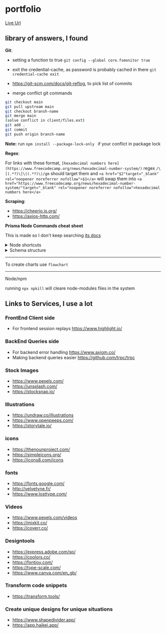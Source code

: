 # portfolio

[Live Url](https://sboonny.vercel.app/)
 
## library of answers, I found

**Git**:

- setting a function to true `git config --global core.fsmonitor true`

- exit the credential-cache, as password is probably cached in there `git credential-cache exit`

- https://git-scm.com/docs/git-reflog, to pick list of commits

- merge conflict git commands
   
```bash
git checkout main
git pull upstream main
git checkout bransh-name
git merge main
(solve conflict in client/files.ext)
git add .
git commit
git push origin branch-name
```

**Note:** run `npm install --package-lock-only ` if your conflict in package lock

**Regex**:

For links with these format, `[hexadecimal numbers here](https://www.freecodecamp.org/news/hexadecimal-number-system/)` regex `/\[(.*?)\]\((.*?)\)/gm` should target them and `<a href="$2"target="_blank" rel="noopener noreferrer nofollow">$1</a>` will swap them into `<a href="https://www.freecodecamp.org/news/hexadecimal-number-system/"target="_blank" rel="noopener noreferrer nofollow">hexadecimal numbers here</a>`


**Scraping**:

- https://cheerio.js.org/
- https://axios-http.com/

**Prisma Node Commands cheat sheet**

This is made so I don't keep searching [its docs](https://www.prisma.io/docs/guides)

<details>
 <summary>Node shortcuts</summary>

---

create a migration

```nodejs
npx prisma migrate dev --name `migrate name`
```

to create a draft migration

```nodejs
npx prisma migrate dev --name `migrate name` --create-only
```

migrations to databases that already exist and cannot be reset

```nodejs
npx prisma migrate deploy
```

migration that should be ignored

```nodejs
npx prisma migrate resolve --applied `migrate name here`
```

get to the data model of failed modal

```nodejs
prisma migrate diff
```

</details>

<details>
 <summary>Schema structure</summary>

```primsa
generator client {
  provider = "prisma-client-js"
}

datasource db {
  provider = "postgresql"
  url      = env("DATABASE_URL")
}

model User {
  id      Int      @id @default(autoincrement())
  name    String
  posts   Post[]
  profile Profile?
}

model Profile {
  id       Int    @id @default(autoincrement())
  biograpy String // Intentional typo!
  userId   Int    @unique
  user     User   @relation(fields: [userId], references: [id])
}

model Post {
  id         Int        @id @default(autoincrement())
  title      String
  published  Boolean    @default(true)
  content    String
  authorId   Int
  author     User       @relation(fields: [authorId], references: [id])
  categories Category[]
}

model Category {
  id    Int    @id @default(autoincrement())
  name  String
  posts Post[]

  @@unique([name])
}
```

</details>

---

To create charts use `flowchart`

---

Node/npm

running `npx npkill` will cleare node-modules files in the system

## Links to Services, I use a lot

### FrontEnd Client side

- For frontend session replays https://www.highlight.io/

### BackEnd Queries side

- For backend error handling https://www.axiom.co/
- Making backend queries easier https://github.com/trpc/trpc

### Stock Images

- https://www.pexels.com/
- https://unsplash.com/
- https://stocksnap.io/

### Illustrations

- https://undraw.co/illustrations
- https://www.openpeeps.com/
- https://storytale.io/

### icons

- https://thenounproject.com/
- https://simpleicons.org/
- https://icons8.com/icons

### fonts 

- https://fonts.google.com/
- http://velvetyne.fr/
- https://www.losttype.com/

### Videos

- https://www.pexels.com/videos
- https://mixkit.co/
- https://coverr.co/

### Designtools 

- https://express.adobe.com/sp/
- https://coolors.co/
- https://fontjoy.com/
- https://type-scale.com/
- https://www.canva.com/en_gb/

### Transform code snippets

- https://transform.tools/

### Create unique designs for unique situations

- https://www.shapedivider.app/
- https://app.haikei.app/
